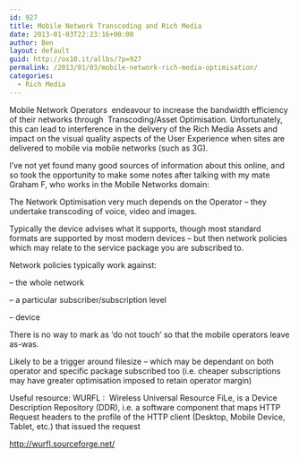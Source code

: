 ```yaml
---
id: 927
title: Mobile Network Transcoding and Rich Media
date: 2013-01-03T22:23:16+00:00
author: Ben
layout: default
guid: http://ox10.it/allbs/?p=927
permalink: /2013/01/03/mobile-network-rich-media-optimisation/
categories:
  - Rich Media
---
```

Mobile Network Operators  endeavour to increase the bandwidth efficiency of their networks through  Transcoding/Asset Optimisation. Unfortunately, this can lead to interference in the delivery of the Rich Media Assets and impact on the visual quality aspects of the User Experience when sites are delivered to mobile via mobile networks (such as 3G).

I&#8217;ve not yet found many good sources of information about this online, and so took the opportunity to make some notes after talking with my mate Graham F, who works in the Mobile Networks domain:

The Network Optimisation very much depends on the Operator &#8211; they undertake transcoding of voice, video and images.

Typically the device advises what it supports, though most standard formats are supported by most modern devices &#8211; but then network policies which may relate to the service package you are subscribed to.

Network policies typically work against:

&#8211; the whole network

&#8211; a particular subscriber/subscription level

&#8211; device

There is no way to mark as &#8216;do not touch&#8217; so that the mobile operators leave as-was.

Likely to be a trigger around filesize &#8211; which may be dependant on both operator and specific package subscribed too (i.e. cheaper subscriptions may have greater optimisation imposed to retain operator margin)

Useful resource: WURFL :  Wireless Universal Resource FiLe, is a Device Description Repository (DDR), i.e. a software component that maps HTTP Request headers to the profile of the HTTP client (Desktop, Mobile Device, Tablet, etc.) that issued the request

<a title="WURFL" href="http://wurfl.sourceforge.net/" target="_blank">http://wurfl.sourceforge.net/</a>

&nbsp;